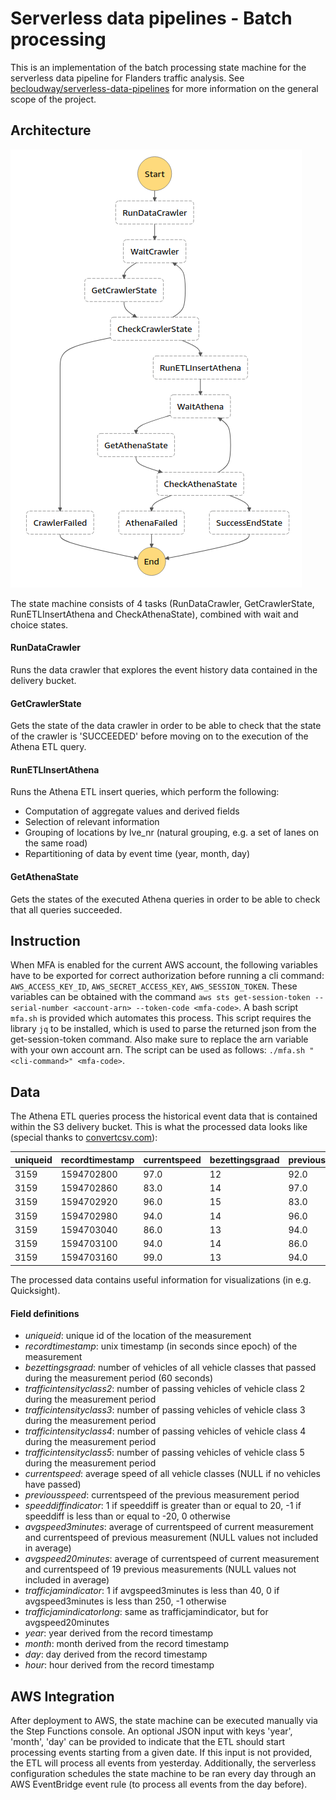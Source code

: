 # Serverless data pipelines - Batch processing
This is an implementation of the batch processing state machine for the serverless data pipeline for Flanders traffic analysis.
See [becloudway/serverless-data-pipelines](https://github.com/becloudway/serverless-data-pipeline) for more information on the general scope of the project.

## Architecture
![State machine](img/statemachine.png)

The state machine consists of 4 tasks (RunDataCrawler, GetCrawlerState, RunETLInsertAthena and CheckAthenaState), 
combined with wait and choice states.

#### RunDataCrawler
Runs the data crawler that explores the event history data contained in the delivery bucket.

#### GetCrawlerState
Gets the state of the data crawler in order to be able to check that the state of the crawler is 'SUCCEEDED' before 
moving on to the execution of the Athena ETL query.

#### RunETLInsertAthena
Runs the Athena ETL insert queries, which perform the following:
* Computation of aggregate values and derived fields
* Selection of relevant information
* Grouping of locations by lve_nr (natural grouping, e.g. a set of lanes on the same road)
* Repartitioning of data by event time (year, month, day)

#### GetAthenaState
Gets the states of the executed Athena queries in order to be able to check that all queries succeeded.

## Instruction
When MFA is enabled for the current AWS account, the following variables have to be exported for correct authorization 
before running a cli command: `AWS_ACCESS_KEY_ID`, `AWS_SECRET_ACCESS_KEY`, `AWS_SESSION_TOKEN`. These variables can be 
obtained with the command `aws sts get-session-token --serial-number <account-arn> --token-code <mfa-code>`. 
A bash script `mfa.sh` is provided which automates this process. This script requires the library `jq` to be installed,
which is used to parse the returned json from the get-session-token command. Also make sure to replace the arn variable
with your own account arn. The script can be used as follows: `./mfa.sh "<cli-command>" <mfa-code>`.

## Data
The Athena ETL queries process the historical event data that is contained within the S3 delivery bucket.
This is what the processed data looks like (special thanks to [convertcsv.com](https://www.convertcsv.com/csv-to-markdown.htm)):

|uniqueid|recordtimestamp|currentspeed|bezettingsgraad|previousspeed|trafficjamindicator|trafficjamindicatorlong|trafficintensityclass2|trafficintensityclass3|trafficintensityclass4|trafficintensityclass5|speeddiffindicator|avgspeed3minutes|avgspeed20minutes|year|month|day|hour|
|--------|---------------|------------|---------------|-------------|-------------------|-----------------------|----------------------|----------------------|----------------------|----------------------|------------------|----------------|-----------------|----|-----|---|----|
|3159    |1594702800     |97.0        |12             |92.0         |0                  |0                      |4                     |2                     |1                     |5                     |0                 |94.5            |97.75            |2020|7    |14 |5   |
|3159    |1594702860     |83.0        |14             |97.0         |0                  |0                      |4                     |1                     |2                     |7                     |0                 |90.0            |96.95            |2020|7    |14 |5   |
|3159    |1594702920     |96.0        |15             |83.0         |0                  |0                      |7                     |1                     |0                     |7                     |0                 |89.5            |96.6             |2020|7    |14 |5   |
|3159    |1594702980     |94.0        |14             |96.0         |0                  |0                      |6                     |4                     |1                     |3                     |0                 |95.0            |95.7             |2020|7    |14 |5   |
|3159    |1594703040     |86.0        |13             |94.0         |0                  |0                      |5                     |1                     |2                     |5                     |0                 |90.0            |94.9             |2020|7    |14 |5   |
|3159    |1594703100     |94.0        |14             |86.0         |0                  |0                      |6                     |2                     |3                     |3                     |0                 |90.0            |94.9             |2020|7    |14 |5   |
|3159    |1594703160     |99.0        |13             |94.0         |0                  |0                      |7                     |0                     |2                     |4                     |0                 |96.5            |95.05            |2020|7    |14 |5   |

The processed data contains useful information for visualizations (in e.g. Quicksight).

#### Field definitions
* *uniqueid*: unique id of the location of the measurement
* *recordtimestamp*: unix timestamp (in seconds since epoch) of the measurement
* *bezettingsgraad*: number of vehicles of all vehicle classes that passed during the measurement period (60 seconds)
* *trafficintensityclass2*: number of passing vehicles of vehicle class 2 during the measurement period
* *trafficintensityclass3*: number of passing vehicles of vehicle class 3 during the measurement period
* *trafficintensityclass4*: number of passing vehicles of vehicle class 4 during the measurement period
* *trafficintensityclass5*: number of passing vehicles of vehicle class 5 during the measurement period
* *currentspeed*: average speed of all vehicle classes (NULL if no vehicles have passed)
* *previousspeed*: currentspeed of the previous measurement period
* *speeddiffindicator*: 1 if speeddiff is greater than or equal to 20, -1 if speeddiff is less than or equal to -20, 0 otherwise
* *avgspeed3minutes*: average of currentspeed of current measurement and currentspeed of previous measurement (NULL values not included in average)
* *avgspeed20minutes*: average of currentspeed of current measurement and currentspeed of 19 previous measurements (NULL values not included in average)
* *trafficjamindicator*: 1 if avgspeed3minutes is less than 40, 0 if avgspeed3minutes is less than 250, -1 otherwise
* *trafficjamindicatorlong*: same as trafficjamindicator, but for avgspeed20minutes
* *year*: year derived from the record timestamp
* *month*: month derived from the record timestamp
* *day*: day derived from the record timestamp
* *hour*: hour derived from the record timestamp

## AWS Integration
After deployment to AWS, the state machine can be executed manually via the Step Functions console.
An optional JSON input with keys 'year', 'month', 'day' can be provided to indicate that the ETL should start processing events starting from a given date.
If this input is not provided, the ETL will process all events from yesterday.
Additionally, the serverless configuration schedules the state machine to be ran every day through an AWS EventBridge event rule (to process all events from the day before).